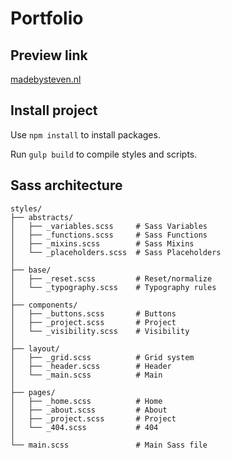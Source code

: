 # Portfolio

## Preview link
[madebysteven.nl][1]

## Install project
Use `npm install` to install packages.

Run `gulp build` to compile styles and scripts.

## Sass architecture

```
styles/
├── abstracts/ 
│   ├── _variables.scss     # Sass Variables
│   ├── _functions.scss     # Sass Functions
│   ├── _mixins.scss        # Sass Mixins
│   └── _placeholders.scss  # Sass Placeholders
│
├── base/
│   ├── _reset.scss         # Reset/normalize
│   └── _typography.scss    # Typography rules
│
├── components/
│   ├── _buttons.scss       # Buttons
│   ├── _project.scss       # Project
│   └── _visibility.scss    # Visibility
│
├── layout/
│   ├── _grid.scss          # Grid system
│   ├── _header.scss        # Header
│   └── _main.scss          # Main
│
├── pages/
│   ├── _home.scss          # Home
│   ├── _about.scss         # About
│   ├── _project.scss       # Project
│   └── _404.scss           # 404
│
└── main.scss               # Main Sass file
```

[1]:	https://madebysteven.nl